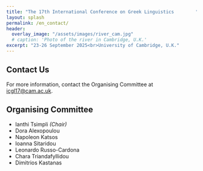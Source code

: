 ```yaml
---
title: "The 17th International Conference on Greek Linguistics        "
layout: splash
permalink: /en_contact/
header:
  overlay_image: "/assets/images/river_cam.jpg"
  # caption: 'Photo of the river in Cambridge, U.K.'
excerpt: "23-26 September 2025<br>University of Cambridge, U.K."
---
```


## Contact Us

For more information, contact the Organising Committee at <a href="mailto:icgl17@mmll.cam.ac.uk" target="_blank">icgl17@cam.ac.uk</a>. 

## Organising Committee

* Ianthi Tsimpli _(Chair)_
* Dora Alexopoulou
* Napoleon Katsos
* Ioanna Sitaridou
* Leonardo Russo-Cardona
* Chara Triandafyllidou
* Dimitrios Kastanas
